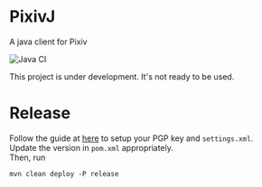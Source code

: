 # PixivJ
A java client for Pixiv

![Java CI](https://github.com/hanshsieh/pixivj/workflows/Java%20CI/badge.svg)

This project is under development. It's not ready to be used.  

# Release
Follow the guide at [here](https://central.sonatype.org/pages/apache-maven.html) to setup your PGP key and 
`settings.xml`.  
Update the version in `pom.xml` appropriately.  
Then, run
```
mvn clean deploy -P release
```
